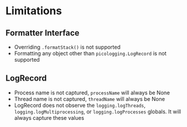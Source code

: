 # Limitations

## Formatter Interface

* Overriding `.formatStack()` is not supported
* Formatting any object other than `picologging.LogRecord` is not supported

## LogRecord

* Process name is not captured, `processName` will always be None
* Thread name is not captured, `threadName` will always be None
* LogRecord does not observe the `logging.logThreads`, `logging.logMultiprocessing`, or `logging.logProcesses` globals. It will always capture these values
